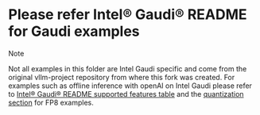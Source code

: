 # Please refer Intel® Gaudi® README for Gaudi examples

> [!NOTE]
> Not all examples in this folder are Intel Gaudi specific and come from the original vllm-project repository from where this fork was created. For examples such as offline inference with openAI on Intel Gaudi please refer to [Intel® Gaudi® README supported features table](https://github.com/HabanaAI/vllm-fork/blob/v0.8.5%2BGaudi-1.21.3/README_GAUDI.md#supported-features) and the [quantization section](https://github.com/HabanaAI/vllm-fork/blob/v0.8.5%2BGaudi-1.21.3/README_GAUDI.md#quantization-fp8-inference-and-model-calibration-process) for FP8 examples.
